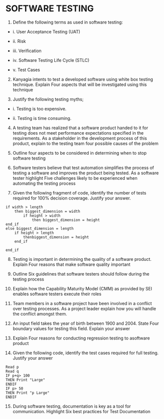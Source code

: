 ﻿# SOFTWARE TESTING

1. Define the following terms as used in software testing:

- i. User Acceptance Testing (UAT)

- ii. Risk

- iii. Verification

- iv. Software Testing Life Cycle (STLC)

- v. Test Cases

2. Kanyagia intents to test a developed software using white box testing technique. Explain Four aspects that will be investigated using this technique

3. Justify the following testing myths;

- i. Testing is too expensive.

- ii. Testing is time consuming.

4. A testing team has realized that a software product handed to it for testing does not meet performance expectations specified in the requirements. As a stakeholder in the development process of this product, explain to the testing team four possible causes of the problem

5. Outline four aspects to be considered in determining when to stop software testing

6. Software testers believe that test automation simplifies the process of testing a software
   and improves the product being tested. As a software tester highlight Five challenges likely to be experienced when automating the testing process

7. Given the following fragment of code, identify the number of tests required for 100% decision coverage. Justify your answer.

```
if width > length
    then biggest_dimension = width
        if height > width
            then biggest_dimension = height
end_if
else biggest_dimension = length
    if height > length
        thenbiggest_dimension = height
    end_if

end_if

```

8. Testing is important in determining the quality of a software product. Explain Four reasons that make software quality important

9. Outline Six guidelines that software testers should follow during the testing process

10. Explain how the Capability Maturity Model (CMM) as provided by SEI enables software testers execute their roles

11. Team members in a software project have been involved in a conflict over testing processes. As a project leader explain how you will handle the conflict amongst them.

12. An input field takes the year of birth between 1900 and 2004. State Four boundary values for testing this field. Explain your answer

13. Explain Four reasons for conducting regression testing to asoftware product

14. Given the following code, identify the test cases required for full testing. Justify your answer

```
Read p
Read q
IF p+q> 100
THEN Print "Large"
ENDIF
IF p> 50
THEN Print "p Large"
ENDIF
```

15. During software testing, documentation is key as a tool for communication. Highlight Six best practices for Test Documentation

